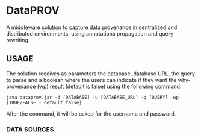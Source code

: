 # DataPROV
A middleware solution to capture data provenance in centralized and distributed environments, using annotations propagation and query rewriting.

## USAGE	
The solution receives as parameters the database, database URL, the query to parse and a boolean where the users can indicate if they want the why-provenance (wp) result (default is false) using the following command:

    java dataprov.jar -d [DATABASE] -u [DATABASE_URL] -q [QUERY] -wp [TRUE/FALSE - default false]

After the command, it will be asked for the username and password.

### DATA SOURCES

